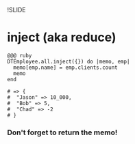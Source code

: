 !SLIDE

# inject (aka reduce) #

    @@@ ruby
    DTEmployee.all.inject({}) do |memo, emp|
      memo[emp.name] = emp.clients.count
      memo
    end

    # => {
    #  "Jason" => 10_000,
    #  "Bob" => 5,
    #  "Chad" => -2
    # }

### Don't forget to return the memo!

